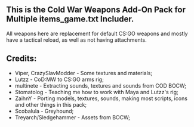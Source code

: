 ## This is the Cold War Weapons Add-On Pack for Multiple items_game.txt Includer.
All weapons here are replacement for default CS:GO weapons and mostly have a tactical reload, as well as not having attachments.
## Credits:
- Viper, CrazySlavModder - Some textures and materials;
- Lutzz - CoD:MW to CS:GO arms rig;
- multinetе - Extracting sounds, textures and sounds from COD BOCW;
- Stomatolog - Teaching me how to work with Maya and Lutzz's rig;
- ZaihnY - Porting models, textures, sounds, making most scripts, icons and other things in this pack;
- Scobalula - Greyhound;
- Treyarch/Sledgehammer - Assets from BOCW;
